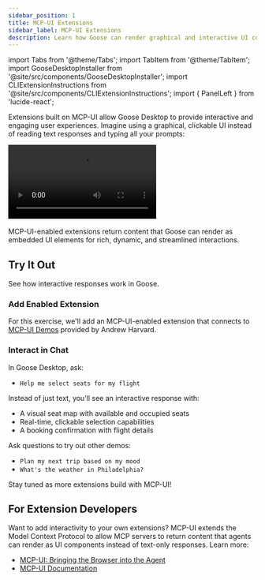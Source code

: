 ```yaml
---
sidebar_position: 1
title: MCP-UI Extensions
sidebar_label: MCP-UI Extensions
description: Learn how Goose can render graphical and interactive UI components from MCP-UI-enabled extensions
---
```


import Tabs from '@theme/Tabs';
import TabItem from '@theme/TabItem';
import GooseDesktopInstaller from '@site/src/components/GooseDesktopInstaller';
import CLIExtensionInstructions from '@site/src/components/CLIExtensionInstructions';
import { PanelLeft } from 'lucide-react';

Extensions built on MCP-UI allow Goose Desktop to provide interactive and engaging user experiences. Imagine using a graphical, clickable UI instead of reading text responses and typing all your prompts:

<div style={{ width: '100%', maxWidth: '800px', margin: '0 auto' }}>
  <video 
    controls 
    playsInline
    style={{ 
      width: '100%', 
      aspectRatio: '2876/2160',
      borderRadius: '8px'
    }}
  >
    <source src={require('@site/static/videos/plan-trip-demo.mp4').default} type="video/mp4" />
    Your browser does not support the video tag.
  </video>
</div>

<br/>
MCP-UI-enabled extensions return content that Goose can render as embedded UI elements for rich, dynamic, and streamlined interactions.

## Try It Out

See how interactive responses work in Goose. 

### Add Enabled Extension

For this exercise, we'll add an MCP-UI-enabled extension that connects to [MCP-UI Demos](https://mcp-aharvard.netlify.app/) provided by Andrew Harvard.

  <Tabs groupId="interface">
    <TabItem value="ui" label="goose Desktop" default>
      <GooseDesktopInstaller
        extensionId="richdemo"
        extensionName="Rich Demo"
        description="Demo MCP-UI-enabled extension"
        type="http"
        url="https://mcp-aharvard.netlify.app/mcp"
      />
    </TabItem>
    <TabItem value="cli" label="goose CLI">
        <CLIExtensionInstructions
          name="rich_demo"
          type="http"
          url="https://mcp-aharvard.netlify.app/mcp"
          timeout={300}
        />
    </TabItem>
  </Tabs>

### Interact in Chat

In Goose Desktop, ask:

- `Help me select seats for my flight`

Instead of just text, you'll see an interactive response with:
- A visual seat map with available and occupied seats
- Real-time, clickable selection capabilities
- A booking confirmation with flight details

Ask questions to try out other demos:

- `Plan my next trip based on my mood`
- `What's the weather in Philadelphia?`

Stay tuned as more extensions build with MCP-UI!

## For Extension Developers

Want to add interactivity to your own extensions? MCP-UI extends the Model Context Protocol to allow MCP servers to return content that agents can render as UI components instead of text-only responses. Learn more:
- [MCP-UI: Bringing the Browser into the Agent](/blog/2025/08/11/mcp-ui-post-browser-world)
- [MCP-UI Documentation](https://mcpui.dev/guide/introduction)
